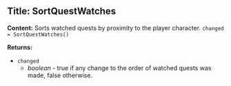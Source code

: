 ## Title: SortQuestWatches

**Content:**
Sorts watched quests by proximity to the player character.
`changed = SortQuestWatches()`

**Returns:**
- `changed`
  - *boolean* - true if any change to the order of watched quests was made, false otherwise.